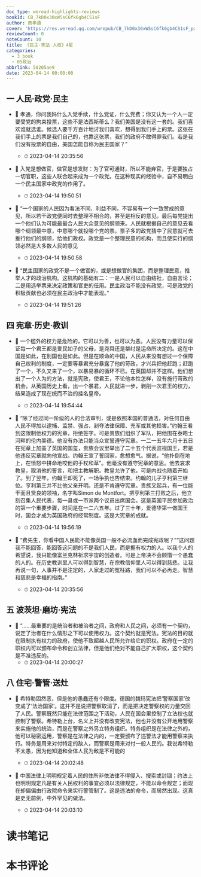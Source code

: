 ```yaml
---
doc_type: weread-highlights-reviews
bookId: CB_7kD0x30xW5sC6fk6gb4CS1sF
author: 费孝通
cover: 'https://res.weread.qq.com/wrepub/CB_7kD0x30xW5sC6fk6gb4CS1sF_parsecover'
reviewCount: 0
noteCount: 10
title: 《民主·宪法·人权》4星
categories:
  - 3_book
  - 05政治
abbrlink: 58205ae9
date: 2023-04-14 00:00:00
---
```



## 一 人民·政党·民主


- 📌 孝通，你问我妈什么入党手续，什么党证，什么党费；你又认为一个人一定要受党的拘束投票，这些不是法西斯蒂么？我们美国是没有这一套的。我们喜欢谁就选谁。候选人要千方百计地讨我们喜欢，想得到我们手上的票。这张在我们手上的票是我们自己的，也靠这张票，我们的政府不敢得罪我们。若是我们没有投票的自由，美国怎能自称为民主国家？” 
    - ⏱ 2023-04-14 20:35:56 

- 📌 入党是想做官，做官是想发财：为了官可通财，所以不能弃官，于是要独占一切官职，这些人联合起来成为一个政党。在这种现实的经验中，自不易明白一个民主国家中政党的作用了。 
    - ⏱ 2023-04-14 19:50:51 

- 📌 “一个国家的人民因为看法不同、利益不同，不容易有一个一致赞成的意见，所以若干政党便同时去整理不相合的，甚至是相反的意见。最后每党提出一个他们认为可能最最合人民大众意见的纲领来。人民就根据自己的意见去看哪个纲领最中意，中意哪个就投哪个党的票。票子多的政党猜中了民意就可去推行他们的纲领，给他们政权。政党是一个整理民意的机构，而且使实行的纲领必然是大多数人民的意见 
    - ⏱ 2023-04-14 19:50:58 

- 📌 “民主国家的政党不是一个做官的，或是想做官的集团，而是整理民意，推举人才的政治机构。这机构的基础有二：一是人民可以自由结社，自由言论；二是用选举票来决定政策和官吏的任用。民主政治不能没有政党，可是政党的积极贡献也必须在民主政治中才能表现。” 
    - ⏱ 2023-04-14 19:51:26 
## 四 宪章·历史·教训


- 📌 一个槛外的权力是危险的，它可以为善，也可以为恶。人民没有力量可以保证每一个君王都是爱民如子的父母，是尧舜还是桀纣是运命所决定的。这在中国是如此，在别国也是如此。但是在顺命的中国，人民从来没有想过一个保障自己权利的制度，一定要等暴君充分暴露了他的苛政，才兴兵把他赶跑；赶跑了一个，不久又来了一个，以暴易暴的循环不已。在英国却并不这样。他们想出了一个人为的方法，就是宪政，使君王，不论他本性怎样，没有施行苛政的机会。从英国历史上看，出一个暴君，人民就进一步，剥削一次君王的权力，结果造成了现在统而不治的挂名皇帝。 
    - ⏱ 2023-04-14 19:54:44 

- 📌 “除了经过同一阶级的人的合法审判，或是依照本国的普通法，对任何自由人民不得加以逮捕、监禁、强占、剥夺法律保障、充军或其他损害。”约翰王看到这限制他权力的宪章，拒绝签字。可是贵族们组织了军队，把他围在泰晤士河畔的伦内美德。他没有办法只能当众宣誓遵守宪章。一二一五年六月十五日在宪章上加盖了英国的国玺，贵族会议里举出了二十五个代表监视国王，若是他违反宪章就向他宣战。约翰王宣了誓回家，愈想愈气。据说，“他扑倒在地上，在愤怒中拼命地咬他的手杖和草”。他毫没有遵守宪章的意思。他去哀求教皇，取消他的誓言，和把主教解职。教皇允许了他，可是内战也随着开始了。到了翌年，约翰王却死了，一场争执也告结束。约翰的儿子亨利第三继位。亨利第三并不比他父亲开明。还是不肯遵守宪章。贵族又起兵，有一位能干而且贤良的领袖，名字叫Simon de Montfort。把亨利第三打败之后，他立刻召集人民代表，每一县或一市派两个议员出席国会。这是英国平民参加政治的第一个重要步骤，时间是在一二六五年。过了三十年，爱德华第一做国王时，国会才成为英国政府的经常制度。这是大宪章的成就。 
    - ⏱ 2023-04-14 19:56:19 

- 📌 “费先生，你看中国人民能不能像英国一般不必流血而完成宪政呢？”“这问题我不能回答，能回答这问题的不是我们人民，而是握有权力的人。以我个人的希望说，我只能像富兰克林祈求宇宙的创造者。可是上帝决不会顾惜一个愚蠢的人的。在历史教训里人可以得到智慧，在宗教信仰里人可以得到慈悲。让我再说一句，人事并不是注定的，人家走过的冤枉路，我们可以不必再走。智慧和慈悲是幸福的指南。” 
    - ⏱ 2023-04-14 20:35:56 
## 五 波茨坦·磨坊·宪法


- 📌 “……最重要的是统治者和被治者之间，政府和人民之间，必须有一个契约，说定了治者在什么情形之下可以使用权力。这个契约就是宪法。宪法的目的就在限制执有权力的政府，使他不致超越人民所允许给它的职权。政府在一定的职权内可以颁布命令和创立法律，但是他们绝对不能自己扩大职权，这个契约是不准违反的。 
    - ⏱ 2023-04-14 20:00:27 
## 八 住宅·警管·送灶


- 📌 希特勒固然恶，但是他的愚蠢还有个限度。德国的魏玛宪法把‘警察国家’改变成了‘法治国家’。这并不是说把警察取消了，而是把决定警察权的力量交回了人民。警察既然只能在法律范围之下活动，人民在国会里控制了立法权也就控制了警察。希特勒上台，名义上并没有改变宪法，他也并没有公开地用警察来实施他的统治，而是在警察之外另立特务组织。特务组织是在法律之外的，他可以秘密运用，警察是在法律之内的，一定要颁布了违警法才能用警察来执行。特务是用来对付特定的敌人，而警察是用来对付一般人民的。我说希特勒不太愚，因为他知道和全体人民为敌是不可能的 
    - ⏱ 2023-04-14 20:02:48 

- 📌 中国法律上明明规定着人民的住所非依法律不得侵入、搜索或封锢；约法上也明明规定凡是有关人民权利的事宜必须以法律规定，不能以命令规定；而现在却偏偏由行政院命令来实行警管制了。这是违法的命令，而居然出现。这真是史无前例，中外罕见的做法。 
    - ⏱ 2023-04-14 20:03:10 

# 读书笔记


# 本书评论
